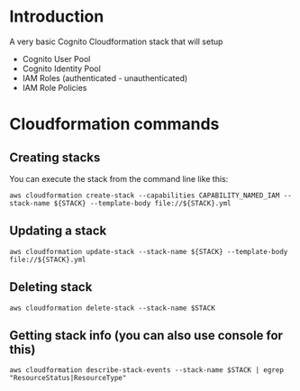 # Introduction

A very basic Cognito Cloudformation stack that will setup

- Cognito User Pool
- Cognito Identity Pool
- IAM Roles (authenticated - unauthenticated)
- IAM Role Policies

# Cloudformation commands

## Creating stacks

You can execute the stack from the command line like this: 

```
aws cloudformation create-stack --capabilities CAPABILITY_NAMED_IAM --stack-name ${STACK} --template-body file://${STACK}.yml
```

## Updating a stack

```
aws cloudformation update-stack --stack-name ${STACK} --template-body file://${STACK}.yml 
```
## Deleting stack

```
aws cloudformation delete-stack --stack-name $STACK
```

## Getting stack info (you can also use console for this)

```
aws cloudformation describe-stack-events --stack-name $STACK | egrep "ResourceStatus|ResourceType"
```
